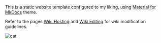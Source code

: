 This is a static website template configured to my liking, using [Material for MkDocs](https://squidfunk.github.io/mkdocs-material/) theme.

Refer to the pages [Wiki Hosting](others/wiki_hosting.md) and [Wiki Editing](others/wiki_edit.md) for wiki modification guidelines.

![cat](/assets/gifs/cat.gif)